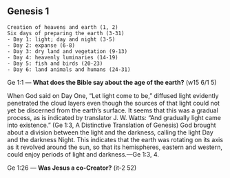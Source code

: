 ## Genesis 1

```
Creation of heavens and earth (1, 2)
Six days of preparing the earth (3-31)
- Day 1: light; day and night (3-5)
- Day 2: expanse (6-8)
- Day 3: dry land and vegetation (9-13)
- Day 4: heavenly luminaries (14-19)
- Day 5: fish and birds (20-23)
- Day 6: land animals and humans (24-31)
```

Ge 1:1 ​— **What does the Bible say about the age of the earth?** (w15 6/1 5)

When God said on Day One, “Let light come to be,” diffused light evidently penetrated the cloud layers even though the sources of that light could not yet be discerned from the earth’s surface. It seems that this was a gradual process, as is indicated by translator J. W. Watts: “And gradually light came into existence.” (Ge 1:3, A Distinctive Translation of Genesis) God brought about a division between the light and the darkness, calling the light Day and the darkness Night. This indicates that the earth was rotating on its axis as it revolved around the sun, so that its hemispheres, eastern and western, could enjoy periods of light and darkness.​—Ge 1:3, 4.

Ge 1:26 ​— **Was Jesus a co-Creator?** (it-2 52)
